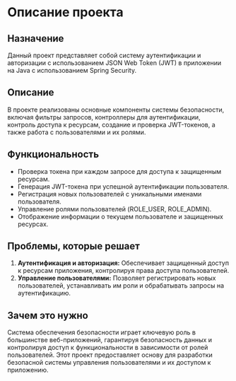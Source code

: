 # Описание проекта

## Назначение
Данный проект представляет собой систему аутентификации и авторизации с использованием JSON Web Token (JWT) в приложении на Java с использованием Spring Security.

## Описание
В проекте реализованы основные компоненты системы безопасности, включая фильтры запросов, контроллеры для аутентификации, контроль доступа к ресурсам, создание и проверка JWT-токенов, а также работа с пользователями и их ролями.

## Функциональность
- Проверка токена при каждом запросе для доступа к защищенным ресурсам.
- Генерация JWT-токена при успешной аутентификации пользователя.
- Регистрация новых пользователей с уникальными именами пользователя.
- Управление ролями пользователей (ROLE_USER, ROLE_ADMIN).
- Отображение информации о текущем пользователе и защищенных ресурсах.

## Проблемы, которые решает
1. **Аутентификация и авторизация:** Обеспечивает защищенный доступ к ресурсам приложения, контролируя права доступа пользователей.
2. **Управление пользователями:** Позволяет регистрировать новых пользователей, устанавливать им роли и обрабатывать запросы на аутентификацию.

## Зачем это нужно
Система обеспечения безопасности играет ключевую роль в большинстве веб-приложений, гарантируя безопасность данных и контролируя доступ к функциональности в зависимости от ролей пользователей. Этот проект предоставляет основу для разработки безопасной системы управления пользователями и их доступом к приложению.

